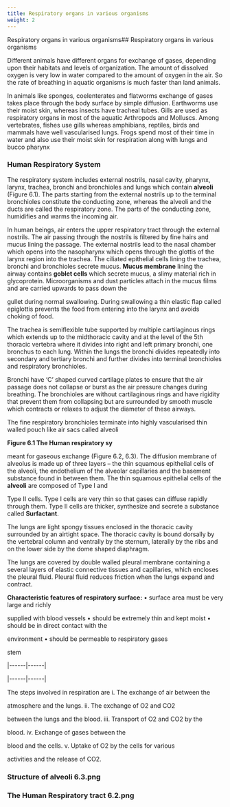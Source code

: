 ```yaml
---
title: Respiratory organs in various organisms
weight: 2
---
```


Respiratory organs in various organisms## Respiratory organs in various organisms


Different animals have different organs for exchange of gases, depending upon their habitats and levels of organization. The amount of dissolved oxygen is very low in water compared to the amount of oxygen in the air. So the rate of breathing in aquatic organisms is much faster than land animals.  

In animals like sponges, coelenterates and flatworms exchange of gases takes place through the body surface by simple diffusion. Earthworms use their moist skin, whereas insects have tracheal tubes. Gills are used as respiratory organs in most of the aquatic Arthropods and Molluscs. Among vertebrates, fishes use gills whereas amphibians, reptiles, birds and mammals have well vascularised lungs. Frogs spend most of their time in water and also use their moist skin for respiration along with lungs and bucco pharynx

### Human Respiratory System


The respiratory system includes external nostrils, nasal cavity, pharynx, larynx, trachea, bronchi and bronchioles and lungs which contain **alveoli** (Figure 6.1). The parts starting from the external nostrils up to the terminal bronchioles constitute the conducting zone, whereas the alveoli and the ducts are called the respiratory zone. The parts of the conducting zone, humidifies and warms the incoming air.

In human beings, air enters the upper respiratory tract through the external nostrils. The air passing through the nostrils is filtered by fine hairs and mucus lining the passage. The external nostrils lead to the nasal chamber which opens into the nasopharynx which opens through the glottis of the larynx region into the trachea. The ciliated epithelial cells lining the trachea, bronchi and bronchioles secrete mucus. **Mucus membrane** lining the airway contains **goblet cells** which secrete mucus, a slimy material rich in glycoprotein. Microorganisms and dust particles attach in the mucus films and are carried upwards to pass down the




  

gullet during normal swallowing. During swallowing a thin elastic flap called epiglottis prevents the food from entering into the larynx and avoids choking of food.

The trachea is semiflexible tube supported by multiple cartilaginous rings which extends up to the midthoracic cavity and at the level of the 5th thoracic vertebra where it divides into right and left primary bronchi, one bronchus to each lung. Within the lungs the bronchi divides repeatedly into secondary and tertiary bronchi and further divides into terminal bronchioles and respiratory bronchioles.

Bronchi have ‘C’ shaped curved cartilage plates to ensure that the air passage does not collapse or burst as the air pressure changes during breathing. The bronchioles are without cartilaginous rings and have rigidity that prevent them from collapsing but are surrounded by smooth muscle which contracts or relaxes to adjust the diameter of these airways.

The fine respiratory bronchioles terminate into highly vascularised thin walled pouch like air sacs called alveoli

**Figure 6.1 The Human respiratory sy**  

meant for gaseous exchange (Figure 6.2, 6.3). The diffusion membrane of alveolus is made up of three layers – the thin squamous epithelial cells of the alveoli, the endothelium of the alveolar capillaries and the basement substance found in between them. The thin squamous epithelial cells of the **alveoli** are composed of Type I and

Type II cells. Type I cells are very thin so that gases can diffuse rapidly through them. Type II cells are thicker, synthesize and secrete a substance called **Surfactant**.

The lungs are light spongy tissues enclosed in the thoracic cavity surrounded by an airtight space. The thoracic cavity is bound dorsally by the vertebral column and ventrally by the sternum, laterally by the ribs and on the lower side by the dome shaped diaphragm.

The lungs are covered by double walled pleural membrane containing a several layers of elastic connective tissues and capillaries, which encloses the pleural fluid. Pleural fluid reduces friction when the lungs expand and contract.

**Characteristic features of respiratory surface:** • surface area must be very large and richly

supplied with blood vessels • should be extremely thin and kept moist • should be in direct contact with the

environment • should be permeable to respiratory gases

stem







|------|------|







|------|------|







  

The steps involved in respiration are i. The exchange of air between the

atmosphere and the lungs. ii. The exchange of O2 and CO2

between the lungs and the blood. iii. Transport of O2 and CO2 by the

blood. iv. Exchange of gases between the

blood and the cells. v. Uptake of O2 by the cells for various

activities and the release of CO2.

### Structure of alveoli 6.3.png


### The Human Respiratory tract   6.2.png


